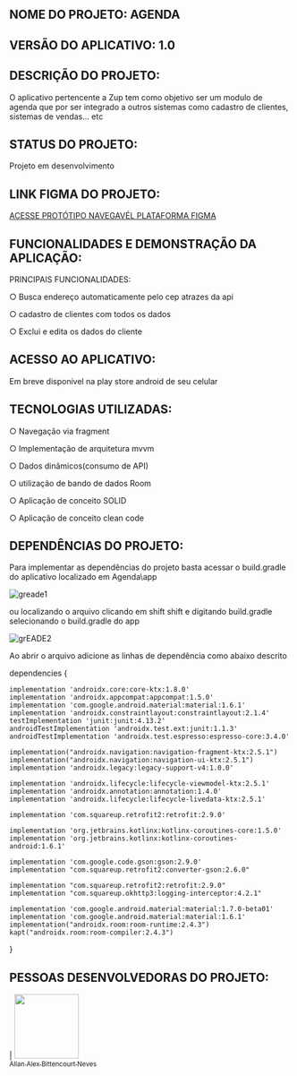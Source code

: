 ## NOME DO PROJETO: AGENDA

## VERSÃO DO APLICATIVO: 1.0

## DESCRIÇÃO DO PROJETO:

O aplicativo  pertencente a Zup tem como objetivo ser um modulo de agenda que por ser integrado a outros sistemas como cadastro de clientes, sistemas de vendas... etc 
## STATUS DO PROJETO:

Projeto em desenvolvimento

## LINK FIGMA DO PROJETO:
<a href="https://www.figma.com/proto/ZodJIZh5HESj2mF4IzySzy/ProjetoFinal?node-id=17%3A46&scaling=scale-down&page-id=0%3A1&starting-point-node-id=17%3A46" target="_blank">ACESSE PROTÓTIPO NAVEGAVÉL PLATAFORMA FIGMA</a>


## FUNCIONALIDADES E DEMONSTRAÇÃO DA APLICAÇÃO:

PRINCIPAIS FUNCIONALIDADES:

○ Busca endereço automaticamente pelo cep atrazes da api

○ cadastro de clientes com todos os dados

○ Exclui e edita os dados do cliente







## ACESSO AO APLICATIVO:

Em breve disponivel na play store android de seu celular

## TECNOLOGIAS UTILIZADAS:

○ Navegação via fragment

○ Implementação de arquitetura mvvm

○ Dados dinâmicos(consumo de API)

○ utilização de bando de dados Room

○ Aplicação de conceito SOLID

○ Aplicação de conceito clean code

## DEPENDÊNCIAS DO PROJETO:
Para implementar as dependências do projeto basta acessar o build.gradle do aplicativo localizado em Agenda\app

![greade1](https://user-images.githubusercontent.com/102183303/185227636-901762e3-3175-46b6-9a8f-0429271d1c2d.JPG)


ou localizando o arquivo  clicando em  shift shift e digitando build.gradle selecionando o build.gradle do app

![grEADE2](https://user-images.githubusercontent.com/102183303/185227742-5881f3e7-cfa0-49e8-a5e7-9667f42e751d.JPG)


Ao abrir o arquivo adicione as linhas de dependência como abaixo descrito

dependencies {

    implementation 'androidx.core:core-ktx:1.8.0'
    implementation 'androidx.appcompat:appcompat:1.5.0'
    implementation 'com.google.android.material:material:1.6.1'
    implementation 'androidx.constraintlayout:constraintlayout:2.1.4'
    testImplementation 'junit:junit:4.13.2'
    androidTestImplementation 'androidx.test.ext:junit:1.1.3'
    androidTestImplementation 'androidx.test.espresso:espresso-core:3.4.0'

    implementation("androidx.navigation:navigation-fragment-ktx:2.5.1")
    implementation("androidx.navigation:navigation-ui-ktx:2.5.1")
    implementation 'androidx.legacy:legacy-support-v4:1.0.0'

    implementation 'androidx.lifecycle:lifecycle-viewmodel-ktx:2.5.1'
    implementation 'androidx.annotation:annotation:1.4.0'
    implementation 'androidx.lifecycle:lifecycle-livedata-ktx:2.5.1'

    implementation 'com.squareup.retrofit2:retrofit:2.9.0'

    implementation 'org.jetbrains.kotlinx:kotlinx-coroutines-core:1.5.0'
    implementation 'org.jetbrains.kotlinx:kotlinx-coroutines-android:1.6.1'

    implementation 'com.google.code.gson:gson:2.9.0'
    implementation "com.squareup.retrofit2:converter-gson:2.6.0"

    implementation "com.squareup.retrofit2:retrofit:2.9.0"
    implementation "com.squareup.okhttp3:logging-interceptor:4.2.1"

    implementation 'com.google.android.material:material:1.7.0-beta01'
    implementation 'com.google.android.material:material:1.6.1'
    implementation("androidx.room:room-runtime:2.4.3")
    kapt("androidx.room:room-compiler:2.4.3")
}

## PESSOAS DESENVOLVEDORAS DO PROJETO:

| [<img src="https://avatars.githubusercontent.com/u/94246969?s=400&u=fc440c507c176ecc3e7cf8f069f9e080310f8746&v=4" width=115><br><sub>Allan Alex Bittencourt Neves</sub>](https://github.com/allanzup) 

